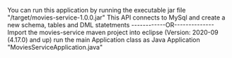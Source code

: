 You can run this application by running the executable jar file "/target/movies-service-1.0.0.jar"
This API connects to MySql and create a new schema, tables and DML statetments
------------OR--------------
Import the movies-service maven project into eclipse (Version: 2020-09 (4.17.0) and up)
run the main Application class as Java Application "MoviesServiceApplication.java"